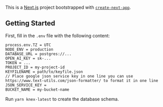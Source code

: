 This is a [Next.js](https://nextjs.org) project bootstrapped with [`create-next-app`](https://nextjs.org/docs/app/api-reference/cli/create-next-app).

## Getting Started

First, fill in the `.env` file with the following content:

```
process.env.TZ = UTC
NODE_ENV = production
DATABASE_URL = postgres://...
OPEN_AI_KEY = sk-...
TOKEN = ...
PROJECT_ID = my-project-id
KEYFILENAME = path/to/keyfile.json
// Place google json service key in one line you can use https://www.text-utils.com/json-formatter/ to format it in one line
JSON_SERVICE_KEY = 
BUCKET_NAME = my-bucket-name
```

Run `yarn knex-latest` to create the database schema.